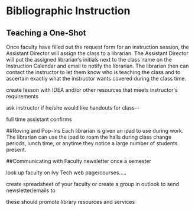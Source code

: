 # Bibliographic Instruction

## Teaching a One-Shot
Once faculty have filled out the request form for an instruction session, the Assistant Director will assign the class to a librarian.  The Assistant Director will put the assigned librarian's initials next to the class name on the Instruction Calendar and email to notify the librarian.  The librarian then can contact the instructor to let them know who is teaching the class and to ascertain exactly what the instructor wants covered during the class time.

create lesson with IDEA and/or other resources that meets instructor's requirements

ask instructor if he/she would like handouts for class--

full time assistant confirms 

##Roving and Pop-Ins
Each librarian is given an ipad to use during work.  The librarian can use the ipad to roam the halls during class change periods, lunch time, or anytime they notice a large number of students present. 

##Communicating with Faculty
newsletter once a semester

look up faculty on Ivy Tech web page/courses.....

create spreadsheet of your faculty or create a group in outlook to send newsletter/emails to

these should promote library resources and services
